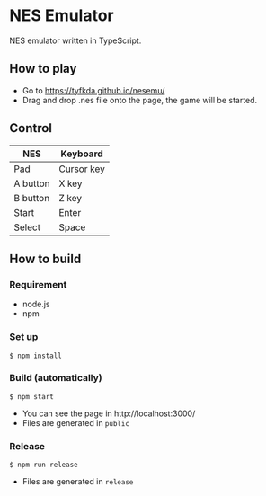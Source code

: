 NES Emulator
============

NES emulator written in TypeScript.

## How to play

  * Go to https://tyfkda.github.io/nesemu/
  * Drag and drop .nes file onto the page, the game will be started.


## Control

| NES      | Keyboard   |
|----------|------------|
| Pad      | Cursor key |
| A button | X key      |
| B button | Z key      |
| Start    | Enter      |
| Select   | Space      |


## How to build

### Requirement

* node.js
* npm

### Set up

```
$ npm install
```

### Build (automatically)

```
$ npm start
```

* You can see the page in http://localhost:3000/
* Files are generated in `public`

### Release

```
$ npm run release
```

* Files are generated in `release`
